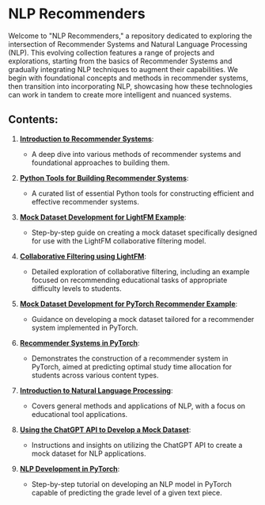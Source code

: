 # NLP Recommenders

Welcome to "NLP Recommenders," a repository dedicated to exploring the intersection of Recommender Systems and Natural Language Processing (NLP). This evolving collection features a range of projects and explorations, starting from the basics of Recommender Systems and gradually integrating NLP techniques to augment their capabilities. We begin with foundational concepts and methods in recommender systems, then transition into incorporating NLP, showcasing how these technologies can work in tandem to create more intelligent and nuanced systems.

## Contents:

1. **[Introduction to Recommender Systems](./RecSys_intro.ipynb)**: 
   - A deep dive into various methods of recommender systems and foundational approaches to building them.
   
2. **[Python Tools for Building Recommender Systems](./python_tools.ipynb)**: 
   - A curated list of essential Python tools for constructing efficient and effective recommender systems.
   
3. **[Mock Dataset Development for LightFM Example](./lightfm_dataset.ipynb)**: 
   - Step-by-step guide on creating a mock dataset specifically designed for use with the LightFM collaborative filtering model.
   
4. **[Collaborative Filtering using LightFM](./collaborative_filtering.ipynb)**: 
   - Detailed exploration of collaborative filtering, including an example focused on recommending educational tasks of appropriate difficulty levels to students.
   
5. **[Mock Dataset Development for PyTorch Recommender Example](./pytorch_dataset.ipynb)**: 
   - Guidance on developing a mock dataset tailored for a recommender system implemented in PyTorch.
   
6. **[Recommender Systems in PyTorch](./RecSys_PyTorch.ipynb)**: 
   - Demonstrates the construction of a recommender system in PyTorch, aimed at predicting optimal study time allocation for students across various content types.
   
7. **[Introduction to Natural Language Processing](./NLP_intro.ipynb)**: 
   - Covers general methods and applications of NLP, with a focus on educational tool applications.
   
8. **[Using the ChatGPT API to Develop a Mock Dataset](./nlp_dataset.ipynb)**: 
   - Instructions and insights on utilizing the ChatGPT API to create a mock dataset for NLP applications.
   
9. **[NLP Development in PyTorch](./NLP_PyTorch.ipynb)**: 
   - Step-by-step tutorial on developing an NLP model in PyTorch capable of predicting the grade level of a given text piece.